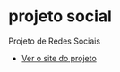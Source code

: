 # projeto social
 Projeto de Redes Sociais

* [Ver o site do projeto](https://gkptan.github.io/projeto-social/)